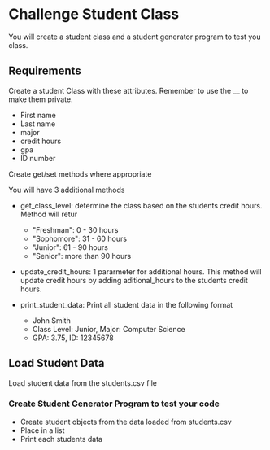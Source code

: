 # Challenge Student Class

You will create a student class and a student generator program to test you class.

## Requirements
Create a student Class with these attributes. Remember to use the **__** to make them private.
- First name
- Last name
- major
- credit hours
- gpa
- ID number

Create get/set methods where appropriate

You will have 3 additional methods

- get_class_level: determine the class based on the students credit hours. Method will retur
  - "Freshman": 0 - 30 hours
  - "Sophomore": 31 - 60 hours
  - "Junior": 61 - 90 hours
  - "Senior": more than 90 hours

- update_credit_hours: 1 pararmeter for additional hours. This method will update credit hours by adding aditional_hours to the students credit hours.
- print_student_data: Print all student data in the following format
  - John Smith
  - Class Level: Junior, Major: Computer Science
  - GPA: 3.75, ID: 12345678 

## Load Student Data
Load student data from the students.csv file

### Create Student Generator Program to test your code
- Create student objects from the data loaded from students.csv
- Place in a list
- Print each students data







